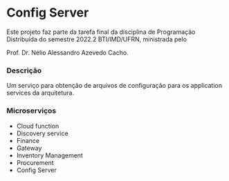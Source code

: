 # Config Server

Este projeto faz parte da tarefa final da disciplina de Programação Distribuída do semestre 2022.2 BTI/IMD/UFRN, ministrada pelo

Prof. Dr. Nélio Alessandro Azevedo Cacho.

### Descrição
Um serviço para obtenção de arquivos de configuração para os application services da arquitetura.


### Microserviços 
- Cloud function
- Discovery service
- Finance
- Gateway
- Inventory Management
- Procurement
- Config Server
